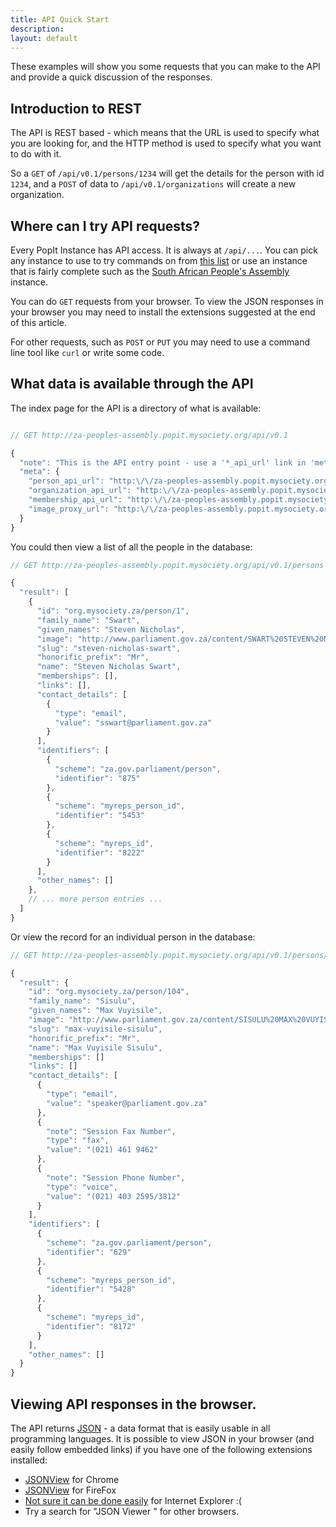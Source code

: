 ```yaml
---
title: API Quick Start
description: 
layout: default
---
```


These examples will show you some requests that you can make to the API and provide a quick discussion of the responses.

## Introduction to REST

The API is REST based - which means that the URL is used to specify what you are looking for, and the HTTP method is used to specify what you want to do with it.

So a `GET` of `/api/v0.1/persons/1234` will get the details for the person with id `1234`, and a `POST` of data to `/api/v0.1/organizations` will create a new organization.

## Where can I try API requests?

Every PopIt Instance has API access. It is always at `/api/...`. You can pick any instance to use to try commands on from [this list](http://popit.mysociety.org/instances) or use an instance that is fairly complete such as the [South African People's Assembly](http://za-peoples-assembly.popit.mysociety.org/) instance.

You can do `GET` requests from your browser. To view the JSON responses in your browser you may need to install the extensions suggested at the end of this article.

For other requests, such as `POST` or `PUT` you may need to use a command line tool like `curl` or write some code.

## What data is available through the API

The index page for the API is a directory of what is available:

``` javascript

// GET http://za-peoples-assembly.popit.mysociety.org/api/v0.1

{
  "note": "This is the API entry point - use a '*_api_url' link in 'meta' to search a collection.",
  "meta": {
    "person_api_url": "http:\/\/za-peoples-assembly.popit.mysociety.org\/api\/v0.1\/persons",
    "organization_api_url": "http:\/\/za-peoples-assembly.popit.mysociety.org\/api\/v0.1\/organizations",
    "membership_api_url": "http:\/\/za-peoples-assembly.popit.mysociety.org\/api\/v0.1\/memberships",
    "image_proxy_url": "http:\/\/za-peoples-assembly.popit.mysociety.org\/image-proxy\/"
  }
}
```

You could then view a list of all the people in the database:

``` javascript
// GET http://za-peoples-assembly.popit.mysociety.org/api/v0.1/persons

{
  "result": [
    {
      "id": "org.mysociety.za/person/1",
      "family_name": "Swart",
      "given_names": "Steven Nicholas",
      "image": "http://www.parliament.gov.za/content/SWART%20STEVEN%20NICHOLAS.jpg",
      "slug": "steven-nicholas-swart",
      "honorific_prefix": "Mr",
      "name": "Steven Nicholas Swart",
      "memberships": [],
      "links": [],
      "contact_details": [
        {
          "type": "email",
          "value": "sswart@parliament.gov.za"
        }
      ],
      "identifiers": [
        {
          "scheme": "za.gov.parliament/person",
          "identifier": "875"
        },
        {
          "scheme": "myreps_person_id",
          "identifier": "5453"
        },
        {
          "scheme": "myreps_id",
          "identifier": "8222"
        }
      ],
      "other_names": []
    },
    // ... more person entries ...
  ]
}
```

Or view the record for an individual person in the database:

``` javascript
// GET http://za-peoples-assembly.popit.mysociety.org/api/v0.1/persons/org.mysociety.za/person/104

{
  "result": {
    "id": "org.mysociety.za/person/104",
    "family_name": "Sisulu",
    "given_names": "Max Vuyisile",
    "image": "http://www.parliament.gov.za/content/SISULU%20MAX%20VUYISILE.jpg",
    "slug": "max-vuyisile-sisulu",
    "honorific_prefix": "Mr",
    "name": "Max Vuyisile Sisulu",
    "memberships": []
    "links": []
    "contact_details": [
      {
        "type": "email",
        "value": "speaker@parliament.gov.za"
      },
      {
        "note": "Session Fax Number",
        "type": "fax",
        "value": "(021) 461 9462"
      },
      {
        "note": "Session Phone Number",
        "type": "voice",
        "value": "(021) 403 2595/3812"
      }
    ],
    "identifiers": [
      {
        "scheme": "za.gov.parliament/person",
        "identifier": "629"
      },
      {
        "scheme": "myreps_person_id",
        "identifier": "5428"
      },
      {
        "scheme": "myreps_id",
        "identifier": "8172"
      }
    ],
    "other_names": []
  }
}

```

## Viewing API responses in the browser.

The API returns [JSON](http://en.wikipedia.org/wiki/JSON) - a data format that is easily usable in all programming languages. It is possible to view JSON in your browser (and easily follow embedded links) if you have one of the following extensions installed:

  * [JSONView](https://chrome.google.com/webstore/detail/chklaanhfefbnpoihckbnefhakgolnmc) for Chrome
  * [JSONView](https://addons.mozilla.org/en-US/firefox/addon/jsonview/) for FireFox
  * [Not sure it can be done easily](http://stackoverflow.com/questions/2483771) for Internet Explorer :(
  * Try a search for "JSON Viewer <your browser name>" for other browsers.
